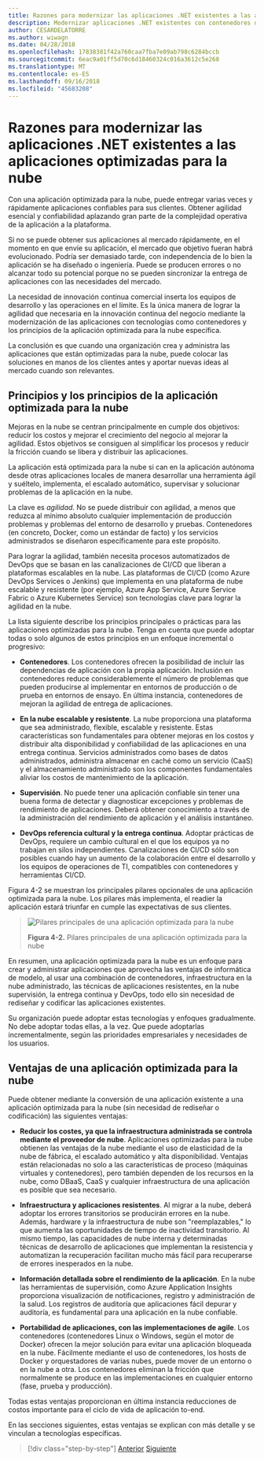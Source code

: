 ```yaml
---
title: Razones para modernizar las aplicaciones .NET existentes a las aplicaciones optimizadas para la nube
description: Modernizar aplicaciones .NET existentes con contenedores de Windows y la nube de Azure | Razones para modernizar las aplicaciones .NET existentes a las aplicaciones optimizadas para la nube
author: CESARDELATORRE
ms.author: wiwagn
ms.date: 04/28/2018
ms.openlocfilehash: 17838381f42a760caa7fba7e09ab798c6284bccb
ms.sourcegitcommit: 6eac9a01ff5d70c6d18460324c016a3612c5e268
ms.translationtype: MT
ms.contentlocale: es-ES
ms.lasthandoff: 09/16/2018
ms.locfileid: "45683208"
---
```

# <a name="reasons-to-modernize-existing-net-apps-to-cloud-optimized-applications"></a>Razones para modernizar las aplicaciones .NET existentes a las aplicaciones optimizadas para la nube

Con una aplicación optimizada para la nube, puede entregar varias veces y rápidamente aplicaciones confiables para sus clientes. Obtener agilidad esencial y confiabilidad aplazando gran parte de la complejidad operativa de la aplicación a la plataforma.

Si no se puede obtener sus aplicaciones al mercado rápidamente, en el momento en que envíe su aplicación, el mercado que objetivo fueran habrá evolucionado. Podría ser demasiado tarde, con independencia de lo bien la aplicación se ha diseñado o ingeniería. Puede se producen errores o no alcanzar todo su potencial porque no se pueden sincronizar la entrega de aplicaciones con las necesidades del mercado.

La necesidad de innovación continua comercial inserta los equipos de desarrollo y las operaciones en el límite. Es la única manera de lograr la agilidad que necesaria en la innovación continua del negocio mediante la modernización de las aplicaciones con tecnologías como contenedores y los principios de la aplicación optimizada para la nube específica.

La conclusión es que cuando una organización crea y administra las aplicaciones que están optimizadas para la nube, puede colocar las soluciones en manos de los clientes antes y aportar nuevas ideas al mercado cuando son relevantes.

## <a name="cloud-optimized-application-principles-and-tenets"></a>Principios y los principios de la aplicación optimizada para la nube 

Mejoras en la nube se centran principalmente en cumple dos objetivos: reducir los costos y mejorar el crecimiento del negocio al mejorar la agilidad. Estos objetivos se consiguen al simplificar los procesos y reducir la fricción cuando se libera y distribuir las aplicaciones.

La aplicación está optimizada para la nube si can en la aplicación autónoma desde otras aplicaciones locales de manera desarrollar una herramienta ágil y suéltelo, implementa, el escalado automático, supervisar y solucionar problemas de la aplicación en la nube.

La clave es *agilidad*. No se puede distribuir con agilidad, a menos que reduzca al mínimo absoluto cualquier implementación de producción problemas y problemas del entorno de desarrollo y pruebas. Contenedores (en concreto, Docker, como un estándar de facto) y los servicios administrados se diseñaron específicamente para este propósito.

Para lograr la agilidad, también necesita procesos automatizados de DevOps que se basan en las canalizaciones de CI/CD que liberan a plataformas escalables en la nube. Las plataformas de CI/CD (como Azure DevOps Services o Jenkins) que implementa en una plataforma de nube escalable y resistente (por ejemplo, Azure App Service, Azure Service Fabric o Azure Kubernetes Service) son tecnologías clave para lograr la agilidad en la nube.

La lista siguiente describe los principios principales o prácticas para las aplicaciones optimizadas para la nube. Tenga en cuenta que puede adoptar todas o solo algunos de estos principios en un enfoque incremental o progresivo:

-   **Contenedores**. Los contenedores ofrecen la posibilidad de incluir las dependencias de aplicación con la propia aplicación. Inclusión en contenedores reduce considerablemente el número de problemas que pueden producirse al implementar en entornos de producción o de prueba en entornos de ensayo. En última instancia, contenedores de mejoran la agilidad de entrega de aplicaciones.

-   **En la nube escalable y resistente**. La nube proporciona una plataforma que sea administrado, flexible, escalable y resistente. Estas características son fundamentales para obtener mejoras en los costos y distribuir alta disponibilidad y confiabilidad de las aplicaciones en una entrega continua. Servicios administrados como bases de datos administrados, administra almacenar en caché como un servicio (CaaS) y el almacenamiento administrado son los componentes fundamentales aliviar los costos de mantenimiento de la aplicación.

-   **Supervisión**. No puede tener una aplicación confiable sin tener una buena forma de detectar y diagnosticar excepciones y problemas de rendimiento de aplicaciones. Deberá obtener conocimiento a través de la administración del rendimiento de aplicación y el análisis instantáneo.

-   **DevOps referencia cultural y la entrega continua**. Adoptar prácticas de DevOps, requiere un cambio cultural en el que los equipos ya no trabajan en silos independientes. Canalizaciones de CI/CD sólo son posibles cuando hay un aumento de la colaboración entre el desarrollo y los equipos de operaciones de TI, compatibles con contenedores y herramientas CI/CD.

Figura 4-2 se muestran los principales pilares opcionales de una aplicación optimizada para la nube. Los pilares más implementa, el readier la aplicación estará triunfar en cumple las expectativas de sus clientes.

> ![Pilares principales de una aplicación optimizada para la nube](./media/image2.png)
>
> **Figura 4-2.** Pilares principales de una aplicación optimizada para la nube

En resumen, una aplicación optimizada para la nube es un enfoque para crear y administrar aplicaciones que aprovecha las ventajas de informática de modelo, al usar una combinación de contenedores, infraestructura en la nube administrado, las técnicas de aplicaciones resistentes, en la nube supervisión, la entrega continua y DevOps, todo ello sin necesidad de rediseñar y codificar las aplicaciones existentes.

Su organización puede adoptar estas tecnologías y enfoques gradualmente. No debe adoptar todas ellas, a la vez. Que puede adoptarlas incrementalmente, según las prioridades empresariales y necesidades de los usuarios.

## <a name="benefits-of-a-cloud-optimized-application"></a>Ventajas de una aplicación optimizada para la nube

Puede obtener mediante la conversión de una aplicación existente a una aplicación optimizada para la nube (sin necesidad de rediseñar o codificación) las siguientes ventajas:

-   **Reducir los costes, ya que la infraestructura administrada se controla mediante el proveedor de nube**. Aplicaciones optimizadas para la nube obtienen las ventajas de la nube mediante el uso de elasticidad de la nube de fábrica, el escalado automático y alta disponibilidad. Ventajas están relacionadas no solo a las características de proceso (máquinas virtuales y contenedores), pero también dependen de los recursos en la nube, como DBaaS, CaaS y cualquier infraestructura de una aplicación es posible que sea necesario.

-   **Infraestructura y aplicaciones resistentes**. Al migrar a la nube, deberá adoptar los errores transitorios se producirán errores en la nube. Además, hardware y la infraestructura de nube son "reemplazables," lo que aumenta las oportunidades de tiempo de inactividad transitorio. Al mismo tiempo, las capacidades de nube interna y determinadas técnicas de desarrollo de aplicaciones que implementan la resistencia y automatizan la recuperación facilitan mucho más fácil para recuperarse de errores inesperados en la nube.

-   **Información detallada sobre el rendimiento de la aplicación**. En la nube las herramientas de supervisión, como Azure Application Insights proporciona visualización de notificaciones, registro y administración de la salud. Los registros de auditoría que aplicaciones fácil depurar y auditoría, es fundamental para una aplicación en la nube confiable.

-   **Portabilidad de aplicaciones, con las implementaciones de agile**. Los contenedores (contenedores Linux o Windows, según el motor de Docker) ofrecen la mejor solución para evitar una aplicación bloqueada en la nube. Fácilmente mediante el uso de contenedores, los hosts de Docker y orquestadores de varias nubes, puede mover de un entorno o en la nube a otra. Los contenedores eliminan la fricción que normalmente se produce en las implementaciones en cualquier entorno (fase, prueba y producción).

Todas estas ventajas proporcionan en última instancia reducciones de costos importante para el ciclo de vida de aplicación to-end.

En las secciones siguientes, estas ventajas se explican con más detalle y se vinculan a tecnologías específicas.

>[!div class="step-by-step"]
[Anterior](index.md)
[Siguiente](microsoft-technologies-in-cloud-optimized-applications.md)
